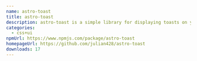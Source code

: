 ```yaml
---
name: astro-toast
title: astro-toast
description: astro-toast is a simple library for displaying toasts on your website.
categories:
  - css+ui
npmUrl: https://www.npmjs.com/package/astro-toast
homepageUrl: https://github.com/julian428/astro-toast
downloads: 17
---
```

